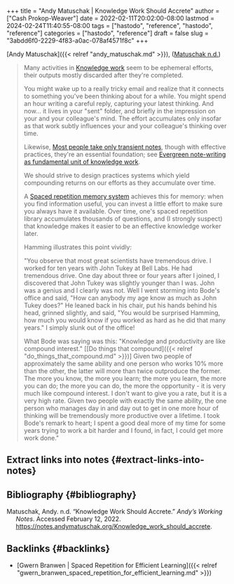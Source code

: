 +++
title = "Andy Matuschak | Knowledge Work Should Accrete"
author = ["Cash Prokop-Weaver"]
date = 2022-02-11T20:02:00-08:00
lastmod = 2024-02-24T11:40:55-08:00
tags = ["hastodo", "reference", "hastodo", "reference"]
categories = ["hastodo", "reference"]
draft = false
slug = "3abdd6f0-2229-4f83-a0ac-078af4571f8c"
+++

[Andy Matuschak]({{< relref "andy_matuschak.md" >}}), (<a href="#citeproc_bib_item_1">Matuschak n.d.</a>)

> Many activities in [Knowledge work](https://notes.andymatuschak.org/z2eKzbL5nwQrm8Zr26rtaLHXyKHREr3tm5HbY) seem to be ephemeral efforts, their outputs mostly discarded after they're completed.
>
> You might wake up to a really tricky email and realize that it connects to something you've been thinking about for a while. You might spend an hour writing a careful reply, capturing your latest thinking. And now... it lives in your "sent" folder, and briefly in the impression on your and your colleague's mind. The effort accumulates only insofar as that work subtly influences your and your colleague's thinking over time.
>
> Likewise, [Most people take only transient notes](https://notes.andymatuschak.org/z2ZAGQBHuJ2u9WrtAQHAEHcCZTtqpsGkAsrD1), though with effective practices, they're an essential foundation; see [Evergreen note-writing as fundamental unit of knowledge work](https://notes.andymatuschak.org/z3SjnvsB5aR2ddsycyXofbYR7fCxo7RmKW2be).
>
> We should strive to design practices systems which yield compounding returns on our efforts as they accumulate over time.
>
> A [Spaced repetition memory system](https://notes.andymatuschak.org/z4eXdSMJFv2qVGXSUEKH4vdcHBrLHcFY1ZGfC) achieves this for memory: when you find information useful, you can invest a little effort to make sure you always have it available. Over time, one's spaced repetition library accumulates thousands of questions, and (I strongly suspect) that knowledge makes it easier to be an effective knowledge worker later.
>
> Hamming illustrates this point vividly:
>
> "You observe that most great scientists have tremendous drive. I worked for ten years with John Tukey at Bell Labs. He had tremendous drive. One day about three or four years after I joined, I discovered that John Tukey was slightly younger than I was. John was a genius and I clearly was not. Well I went storming into Bode's office and said, "How can anybody my age know as much as John Tukey does?" He leaned back in his chair, put his hands behind his head, grinned slightly, and said, "You would be surprised Hamming, how much you would know if you worked as hard as he did that many years." I simply slunk out of the office!
>
> What Bode was saying was this: "Knowledge and productivity are like compound interest." [[Do things that compound]({{< relref "do_things_that_compound.md" >}})] Given two people of approximately the same ability and one person who works 10% more than the other, the latter will more than twice outproduce the former. The more you know, the more you learn; the more you learn, the more you can do; the more you can do, the more the opportunity - it is very much like compound interest. I don't want to give you a rate, but it is a very high rate. Given two people with exactly the same ability, the one person who manages day in and day out to get in one more hour of thinking will be tremendously more productive over a lifetime. I took Bode's remark to heart; I spent a good deal more of my time for some years trying to work a bit harder and I found, in fact, I could get more work done."


## Extract links into notes {#extract-links-into-notes}


## Bibliography {#bibliography}

<style>.csl-entry{text-indent: -1.5em; margin-left: 1.5em;}</style><div class="csl-bib-body">
  <div class="csl-entry"><a id="citeproc_bib_item_1"></a>Matuschak, Andy. n.d. “Knowledge Work Should Accrete.” <i>Andy’s Working Notes</i>. Accessed February 12, 2022. <a href="https://notes.andymatuschak.org/Knowledge_work_should_accrete">https://notes.andymatuschak.org/Knowledge_work_should_accrete</a>.</div>
</div>


## Backlinks {#backlinks}

-   [Gwern Branwen | Spaced Repetition for Efficient Learning]({{< relref "gwern_branwen_spaced_repetition_for_efficient_learning.md" >}})
